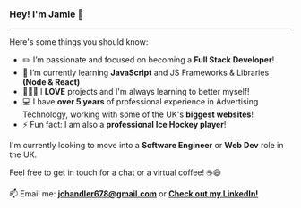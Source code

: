 ### Hey! I'm Jamie 👋

---
Here's some things you should know:

- ✏️ I’m passionate and focused on becoming a **Full Stack Developer**!
- 🌱 I’m currently learning **JavaScript** and JS Frameworks & Libraries **(Node & React)**
- 👷🏻‍♂️ I **LOVE** projects and I'm always learning to better myself!
- 💻 I have **over 5 years** of professional experience in Advertising Technology, working with some of the UK's **biggest websites**!
- ⚡ Fun fact: I am also a **professional Ice Hockey player**!

I'm currently looking to move into a **Software Engineer** or **Web Dev** role in the UK.

Feel free to get in touch for a chat or a virtual coffee! ☕️😄

📫 Email me: **<jchandler678@gmail.com>** or **[Check out my LinkedIn!](https://www.linkedin.com/in/chandlerjamie/)**
